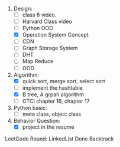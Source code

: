 1. Design:
    * [ ] class 6 video. 
    * [ ] Harvard Class video 
    * [ ] Python OOD 
    * [x] Operation System Concept 
    * [ ] CDN
    * [ ] Graph Storage System
    * [ ] DHT
    * [ ] Map Reduce 
    * [ ] OOD

2. Algorithm:
    * [x] quick sort, merge sort, select sort
    * [ ] implement the hashtable 
    * [x] B tree, A grpah algorithm 
    * [ ] CTCI chapter 16, chapter 17

3. Python basic:
    * [ ] meta class, object class

4. Behavior Question:
    * [x] project in the resume 

LeetCode Round:
LinkedList Done
Backtrack 
